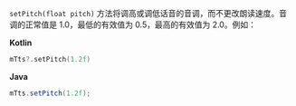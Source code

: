 `setPitch(float pitch)` 方法将调高或调低话音的音调，而不更改朗读速度。音调的正常值是 1.0，最低的有效值为 0.5，最高的有效值为 2.0。例如：

**Kotlin**

```kotlin
mTts?.setPitch(1.2f)
```

**Java**

```java
mTts.setPitch(1.2f);
```

